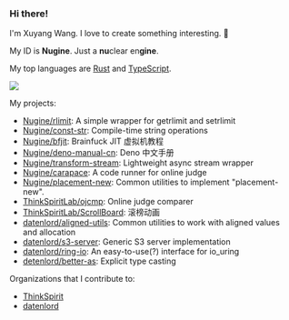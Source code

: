 ### Hi there!

I'm Xuyang Wang. I love to create something interesting. 👋

My ID is **Nugine**. Just a **nu**clear en**gine**. 

My top languages are [Rust](https://www.rust-lang.org/) and [TypeScript](https://www.typescriptlang.org/).

<a href="https://github.com/anuraghazra/github-readme-stats"><img src="https://github-readme-stats.vercel.app/api?username=Nugine&show_icons=true"/></a>

My projects:

+ [Nugine/rlimit](https://github.com/Nugine/rlimit/): A simple wrapper for getrlimit and setrlimit
+ [Nugine/const-str](https://github.com/Nugine/const-str): Compile-time string operations
+ [Nugine/bfjit](https://github.com/Nugine/bfjit): Brainfuck JIT 虚拟机教程
+ [Nugine/deno-manual-cn](https://github.com/Nugine/deno-manual-cn): Deno 中文手册
+ [Nugine/transform-stream](https://github.com/Nugine/transform-stream): Lightweight async stream wrapper
+ [Nugine/carapace](https://github.com/Nugine/carapace): A code runner for online judge
+ [Nugine/placement-new](https://github.com/Nugine/placement-new): Common utilities to implement "placement-new".
+ [ThinkSpiritLab/ojcmp](https://github.com/ThinkSpiritLab/ojcmp): Online judge comparer
+ [ThinkSpiritLab/ScrollBoard](https://github.com/ThinkSpiritLab/ScrollBoard): 滚榜动画
+ [datenlord/aligned-utils](https://github.com/datenlord/aligned-utils): Common utilities to work with aligned values and allocation
+ [datenlord/s3-server](https://github.com/datenlord/s3-server): Generic S3 server implementation
+ [datenlord/ring-io](https://github.com/datenlord/ring-io): An easy-to-use(?) interface for io_uring
+ [detenlord/better-as](https://github.com/datenlord/better-as): Explicit type casting

Organizations that I contribute to:

+ [ThinkSpirit](https://github.com/ThinkSpiritLab)
+ [datenlord](https://github.com/datenlord)
